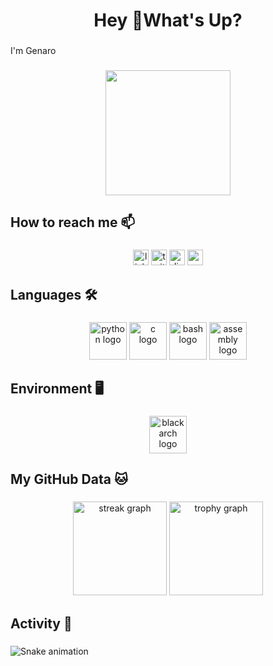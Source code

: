 

<h1 align="center">Hey 👋What's Up?</h1>

###

<p align="left">I'm Genaro</p>

###

<div align="center">
  <img height="200" src="https://media4.giphy.com/media/v1.Y2lkPTc5MGI3NjExNzEzY2plbjJ4NnZqMTlzemlrbmEyYWtxMTZnN21wcjU5Y3JwODByeCZlcD12MV9pbnRlcm5hbF9naWZfYnlfaWQmY3Q9Zw/2jMtpIi8mhE8ctiMtK/giphy.gif"  />
</div>

###

<h2 align="left">How to reach me  📫</h2>

###

<div align="center">
  <img src="https://img.shields.io/static/v1?message=LinkedIn&logo=linkedin&label=&color=0077B5&logoColor=white&labelColor=&style=for-the-badge" height="25" alt="linkedin logo"  />
  <img src="https://img.shields.io/static/v1?message=Twitter&logo=twitter&label=&color=1DA1F2&logoColor=white&labelColor=&style=for-the-badge" height="25" alt="twitter logo"  />
  <img src="https://img.shields.io/static/v1?message=Discord&logo=discord&label=&color=7289DA&logoColor=white&labelColor=&style=for-the-badge" height="25" alt="discord logo"  />
  <img src="https://img.shields.io/static/v1?message=Gmail&logo=gmail&label=&color=D14836&logoColor=white&labelColor=&style=for-the-badge" height="25" alt="gmail logo"  />
</div>

###

<h2 align="left">Languages 🛠️</h2>

###

<div align="center">
  <img src="https://skillicons.dev/icons?i=python" height="60" alt="python logo" />
  <img src="https://skillicons.dev/icons?i=c" height="60" alt="c logo" />
  <img src="https://skillicons.dev/icons?i=bash" height="60" alt="bash logo" />
  <img src="https://skillicons.dev/icons?i=assembly" height="60" alt="assembly logo" />
</div>

###

<h2 align="left">Environment 🖥️</h2>

###

<div align="center">
  <img src="https://raw.githubusercontent.com/g3kzzz/assets/main/blackarch.png" height="60" alt="blackarch logo" />
</div>

###

<h2 align="left">My GitHub Data 🐱</h2>

###

<div align="center">
  <img src="https://streak-stats.demolab.com?user=g3kzzz&locale=en&mode=daily&theme=dracula&hide_border=false&border_radius=5&order=3" height="150" alt="streak graph"  />
  <img src="https://github-profile-trophy.vercel.app?username=g3kzzz&theme=dracula&column=-1&row=1&margin-w=8&margin-h=8&no-bg=false&no-frame=false&order=4" height="150" alt="trophy graph"  />
</div>

###

<h2 align="left">Activity 🎯</h2>

###

<img src="https://raw.githubusercontent.com/g3kzzz/g3kzzz/output/github-contribution-grid-snake-dark.svg" alt="Snake animation" />

###
